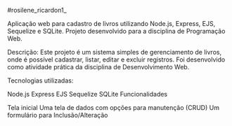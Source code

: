 #rosilene_ricardon1_

Aplicação web para cadastro de livros utilizando Node.js, Express, EJS, Sequelize e SQLite. Projeto desenvolvido para a disciplina de Programação Web.

Descrição: Este projeto é um sistema simples de gerenciamento de livros, onde é possível cadastrar, listar, editar e excluir registros. Foi desenvolvido como atividade prática da disciplina de Desenvolvimento Web.

Tecnologias utilizadas:

Node.js
Express
EJS
Sequelize
SQLite
Funcionalidades

Tela inicial
Uma tela de dados com opções para manutenção (CRUD)
Um formulário para Inclusão/Alteração
